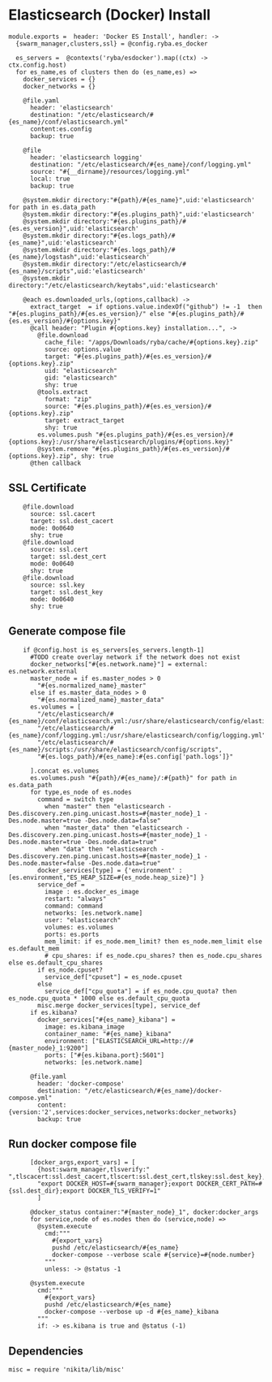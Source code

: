 # Elasticsearch (Docker) Install

    module.exports =  header: 'Docker ES Install', handler: ->
      {swarm_manager,clusters,ssl} = @config.ryba.es_docker

      es_servers =  @contexts('ryba/esdocker').map((ctx) -> ctx.config.host)
      for es_name,es of clusters then do (es_name,es) =>
        docker_services = {}
        docker_networks = {}

        @file.yaml
          header: 'elasticsearch'
          destination: "/etc/elasticsearch/#{es_name}/conf/elasticsearch.yml"
          content:es.config
          backup: true

        @file
          header: 'elasticsearch logging'
          destination: "/etc/elasticsearch/#{es_name}/conf/logging.yml"
          source: "#{__dirname}/resources/logging.yml"
          local: true
          backup: true

        @system.mkdir directory:"#{path}/#{es_name}",uid:'elasticsearch' for path in es.data_path
        @system.mkdir directory:"#{es.plugins_path}",uid:'elasticsearch'
        @system.mkdir directory:"#{es.plugins_path}/#{es.es_version}",uid:'elasticsearch'
        @system.mkdir directory:"#{es.logs_path}/#{es_name}",uid:'elasticsearch'
        @system.mkdir directory:"#{es.logs_path}/#{es_name}/logstash",uid:'elasticsearch'
        @system.mkdir directory:"/etc/elasticsearch/#{es_name}/scripts",uid:'elasticsearch'
        @system.mkdir directory:"/etc/elasticsearch/keytabs",uid:'elasticsearch'

        @each es.downloaded_urls,(options,callback) ->
          extract_target  = if options.value.indexOf("github") != -1  then "#{es.plugins_path}/#{es.es_version}/" else "#{es.plugins_path}/#{es.es_version}/#{options.key}"
          @call header: "Plugin #{options.key} installation...", ->
            @file.download
              cache_file: "/apps/Downloads/ryba/cache/#{options.key}.zip"
              source: options.value
              target: "#{es.plugins_path}/#{es.es_version}/#{options.key}.zip"
              uid: "elasticsearch"
              gid: "elasticsearch"
              shy: true
            @tools.extract
              format: "zip"
              source: "#{es.plugins_path}/#{es.es_version}/#{options.key}.zip"
              target: extract_target
              shy: true
            es.volumes.push "#{es.plugins_path}/#{es.es_version}/#{options.key}:/usr/share/elasticsearch/plugins/#{options.key}"
            @system.remove "#{es.plugins_path}/#{es.es_version}/#{options.key}.zip", shy: true
          @then callback

## SSL Certificate

        @file.download
          source: ssl.cacert
          target: ssl.dest_cacert
          mode: 0o0640
          shy: true
        @file.download
          source: ssl.cert
          target: ssl.dest_cert
          mode: 0o0640
          shy: true
        @file.download
          source: ssl.key
          target: ssl.dest_key
          mode: 0o0640
          shy: true

## Generate compose file

        if @config.host is es_servers[es_servers.length-1]
          #TODO create overlay network if the network does not exist
          docker_networks["#{es.network.name}"] = external: es.network.external
          master_node = if es.master_nodes > 0
            "#{es.normalized_name}_master"
          else if es.master_data_nodes > 0
            "#{es.normalized_name}_master_data"
          es.volumes = [
            "/etc/elasticsearch/#{es_name}/conf/elasticsearch.yml:/usr/share/elasticsearch/config/elasticsearch.yml",
            "/etc/elasticsearch/#{es_name}/conf/logging.yml:/usr/share/elasticsearch/config/logging.yml",
            "/etc/elasticsearch/#{es_name}/scripts:/usr/share/elasticsearch/config/scripts",
            "#{es.logs_path}/#{es_name}:#{es.config['path.logs']}"

          ].concat es.volumes
          es.volumes.push "#{path}/#{es_name}/:#{path}" for path in es.data_path
          for type,es_node of es.nodes
            command = switch type
              when "master" then "elasticsearch -Des.discovery.zen.ping.unicast.hosts=#{master_node}_1 -Des.node.master=true -Des.node.data=false"
              when "master_data" then "elasticsearch -Des.discovery.zen.ping.unicast.hosts=#{master_node}_1 -Des.node.master=true -Des.node.data=true"
              when "data" then "elasticsearch -Des.discovery.zen.ping.unicast.hosts=#{master_node}_1 -Des.node.master=false -Des.node.data=true"
            docker_services[type] = {'environment' : [es.environment,"ES_HEAP_SIZE=#{es_node.heap_size}"] }
            service_def = 
              image : es.docker_es_image
              restart: "always"
              command: command
              networks: [es.network.name]
              user: "elasticsearch"
              volumes: es.volumes
              ports: es.ports
              mem_limit: if es_node.mem_limit? then es_node.mem_limit else es.default_mem
              # cpu_shares: if es_node.cpu_shares? then es_node.cpu_shares else es.default_cpu_shares
            if es_node.cpuset?
              service_def["cpuset"] = es_node.cpuset
            else 
              service_def["cpu_quota"] = if es_node.cpu_quota? then es_node.cpu_quota * 1000 else es.default_cpu_quota
            misc.merge docker_services[type], service_def
          if es.kibana?
            docker_services["#{es_name}_kibana"] = 
              image: es.kibana_image
              container_name: "#{es_name}_kibana"
              environment: ["ELASTICSEARCH_URL=http://#{master_node}_1:9200"]
              ports: ["#{es.kibana.port}:5601"]
              networks: [es.network.name]

          @file.yaml
            header: 'docker-compose'
            destination: "/etc/elasticsearch/#{es_name}/docker-compose.yml"
            content: {version:'2',services:docker_services,networks:docker_networks}
            backup: true

## Run docker compose file

          [docker_args,export_vars] = [
            {host:swarm_manager,tlsverify:" ",tlscacert:ssl.dest_cacert,tlscert:ssl.dest_cert,tlskey:ssl.dest_key},
            "export DOCKER_HOST=#{swarm_manager};export DOCKER_CERT_PATH=#{ssl.dest_dir};export DOCKER_TLS_VERIFY=1"
            ]

          @docker_status container:"#{master_node}_1", docker:docker_args
          for service,node of es.nodes then do (service,node) =>
            @system.execute
              cmd:"""
                #{export_vars}
                pushd /etc/elasticsearch/#{es_name}
                docker-compose --verbose scale #{service}=#{node.number}
              """
              unless: -> @status -1

          @system.execute
            cmd:"""
              #{export_vars}
              pushd /etc/elasticsearch/#{es_name}
              docker-compose --verbose up -d #{es_name}_kibana
            """
            if: -> es.kibana is true and @status (-1)

## Dependencies

    misc = require 'nikita/lib/misc'
